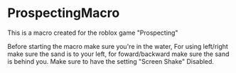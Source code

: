 # ProspectingMacro

This is a macro created for the roblox game "Prospecting"

Before starting the macro make sure you're in the water, For using left/right make sure the sand is to your left, for foward/backward make sure the sand is behind you.
Make sure to have the setting "Screen Shake" Disabled.
